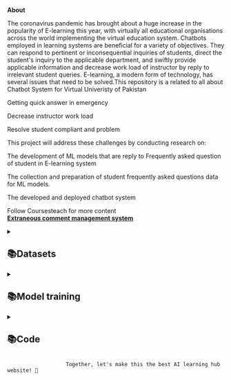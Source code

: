 **About**

 The coronavirus pandemic has brought about a huge increase in the popularity of E-learning this year, with virtually all educational organisations across the world implementing the virtual education system. Chatbots employed in learning systems are beneficial for a variety of objectives. They can respond to pertinent or inconsequential inquiries of students, direct the student's inquiry to the applicable department, and swiftly provide applicable information and decrease work load of instructor by reply to irrelevant student queries. E-learning, a modern form of technology, has several issues that need to be solved.This repository is a related to all about Chatbot System for Virtual Univeristy of Pakistan 
 
Getting quick answer in emergency

Decrease instructor work load 

Resolve student compliant and problem 

This project will address these challenges by conducting research on:

The development of ML models that are reply to Frequently asked question of student in E-learning system

The collection and preparation of student frequently asked questions data for ML models.

The developed and deployed chatbot system 

 
   Follow Coursesteach for more content                            
  [**Extraneous comment management system**](https://coursesteach.com/mod/page/view.php?id=6984)
                            


<details> 
<summary> <h2>📚Datasets</h2> </summary>

| Dataset 1 | Dtaset 2| Dataset 3 |
|---|---|---|
|[**Student Frequently Asked Questions**](https://docs.google.com/spreadsheets/d/1h9rXxXZz2jjP-PIgt0lSizx_4qcZnrby/edit?usp=drive_link&ouid=104526703272842409578&rtpof=true&sd=true)|[**Trained Intent**](https://drive.google.com/file/d/1m5V3qxNNHvICgPT_q_Nci5dkiLXB1-F5/view?usp=drive_link)|[**Latest Intent**](https://drive.google.com/file/d/1xz1bfvzCJGyuWF3zp47duYL8MEE70kzZ/view?usp=drive_link)|
</details>
  

 <details> 
<summary> <h2>📚Model training </h2> </summary>

| Code Name | Code | Code |
|---|---|---|
| **1- Samman**|[![Colab icon](https://img.shields.io/badge/Colab-Open-blue.svg?logo=colab&logoColor=white)](https://github.com/SammanArooj/Model_Training_Samman/blob/main/Model_Training_Samman.ipynb)| [1](https://drive.google.com/file/d/1Cb-Cz0dRwNZzAp5f2K5cVNNwBRo3hki4/view) |[![Colab icon](https://img.shields.io/badge/Colab-Open-blue.svg?logo=colab&logoColor=white)](https://github.com/hussain0048/Computer-Vision-/blob/main/Introduction_to_Computer_Vision.ipynb)|
</details>
 <details> 
<summary> <h2>📚Code </h2> </summary>
  
| Flask Code | 
|---|
|[**Code**](https://drive.google.com/file/d/1UlvY47ZIJdv_AmXkJNrxtM1KGOTuQSMm/view?usp=drive_link)|
</details>   



                       Together, let's make this the best AI learning hub website! 🚀






